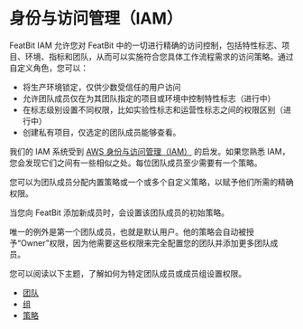 # 身份与访问管理（IAM）

FeatBit IAM 允许您对 FeatBit 中的一切进行精确的访问控制，包括特性标志、项目、环境、指标和团队，从而可以实施符合您具体工作流程需求的访问策略。通过自定义角色，您可以：

* 将生产环境锁定，仅供少数受信任的用户访问
* 允许团队成员仅在为其团队指定的项目或环境中控制特性标志（进行中）
* 在标志级别设置不同权限，比如实验性标志和运营性标志之间的权限区别（进行中）
* 创建私有项目，仅选定的团队成员能够查看。

我们的 IAM 系统受到 [AWS 身份与访问管理（IAM）](https://aws.amazon.com/iam/) 的启发。如果您熟悉 IAM，您会发现它们之间有一些相似之处。每位团队成员至少需要有一个策略。

您可以为团队成员分配内置策略或一个或多个自定义策略，以赋予他们所需的精确权限。

当您向 FeatBit 添加新成员时，会设置该团队成员的初始策略。

唯一的例外是第一个团队成员，也就是默认用户。他的策略会自动被授予“Owner”权限，因为他需要这些权限来完全配置您的团队并添加更多团队成员。

您可以阅读以下主题，了解如何为特定团队成员或成员组设置权限。

* [团队](teams.md)
* [组](groups.md)
* [策略](policies.md)
